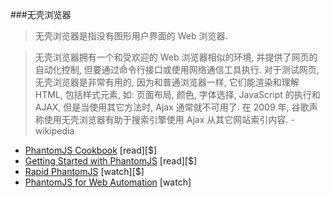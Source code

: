 ###无壳浏览器

>无壳浏览器是指没有图形用户界面的 Web 浏览器.

>无壳浏览器拥有一个和受欢迎的 Web 浏览器相似的环境, 并提供了网页的自动化控制, 但要通过命令行接口或使用网络通信工具执行. 对于测试网页, 无壳浏览器是非常有用的, 因为和普通浏览器一样, 它们能渲染和理解 HTML, 包括样式元素, 如: 页面布局, 颜色, 字体选择, JavaScript 的执行和 AJAX, 但是当使用其它方法时, Ajax 通常就不可用了. 在 2009 年, 谷歌声称使用无壳浏览器有助于搜索引擎使用 Ajax 从其它网站索引内容. - wikipedia

* [PhantomJS Cookbook](http://www.amazon.com/PhantomJS-Cookbook-Rob-Friesel/dp/178398192X) [read][$]
* [Getting Started with PhantomJS](http://www.amazon.com/Getting-Started-PhantomJS-Aries-Beltran/dp/1782164227) [read][$]
* [Rapid PhantomJS](https://www.packtpub.com/web-development/rapid-phantomjs-video) [watch][$]
* [PhantomJS for Web Automation](https://www.youtube.com/watch?v=OqEcn_6GBDI) [watch]